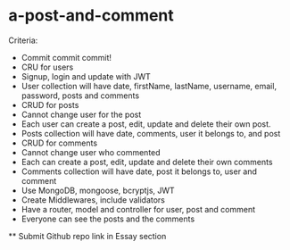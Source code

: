 # a-post-and-comment

Criteria:
- Commit commit commit!
- CRU for users
- Signup, login and update with JWT
- User collection will have date, firstName, lastName, username, email, password, posts and comments
- CRUD for posts
- Cannot change user for the post
- Each user can create a post, edit, update and delete their own post.
- Posts collection will have date, comments, user it belongs to, and post
- CRUD for comments
- Cannot change user who commented
- Each can create a post, edit, update and delete their own comments
- Comments collection will have date, post it belongs to, user and comment
- Use MongoDB, mongoose, bcryptjs, JWT
- Create Middlewares, include validators
- Have a router, model and controller for user, post and comment
- Everyone can see the posts and the comments

** Submit Github repo link in Essay section
